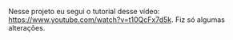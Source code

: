 Nesse projeto eu segui o tutorial desse vídeo: https://www.youtube.com/watch?v=t10QcFx7d5k. Fiz só algumas alterações. 
